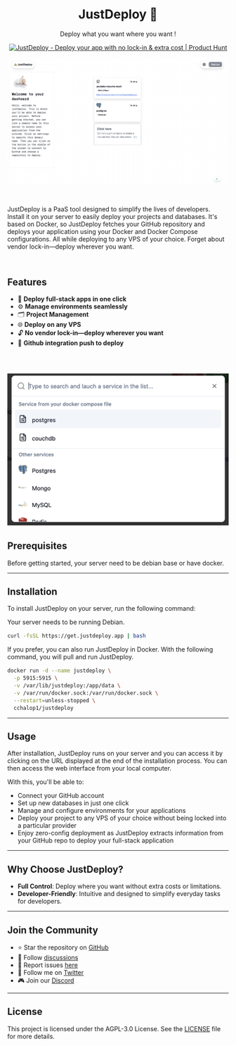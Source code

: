 <h1 align="center">JustDeploy 🛵</h1>
<p align="center">Deploy what you want where you want !</p>

<p align="center">
  <a href="https://www.producthunt.com/posts/justdeploy-2?embed=true&utm_source=badge-featured&utm_medium=badge&utm_souce=badge-justdeploy&#0045;2" target="_blank">
    <img src="https://api.producthunt.com/widgets/embed-image/v1/featured.svg?post_id=478298&theme=light" alt="JustDeploy - Deploy&#0032;your&#0032;app&#0032;with&#0032;no&#0032;lock&#0045;in&#0032;&#0038;&#0032;extra&#0032;cost | Product Hunt" style="width: 250px; height: 54px;" width="250" height="54" />
  </a>
</p>

![ScreenshotMain](https://raw.githubusercontent.com/cchalop1/JustDeploy/main/images/ScreenProjectMode.png)

<br>

JustDeploy is a PaaS tool designed to simplify the lives of developers. Install it on your server to easily deploy your projects and databases. It's based on Docker, so JustDeploy fetches your GitHub repository and deploys your application using your Docker and Docker Compose configurations. All while deploying to any VPS of your choice. Forget about vendor lock-in—deploy wherever you want.

<br>

## Features

- 🚀 **Deploy full-stack apps in one click**
- ⚙️ **Manage environments seamlessly**
- 🗂️ **Project Management**
- 🌐 **Deploy on any VPS**
- 🔓 **No vendor lock-in—deploy wherever you want**
- 🐙 **Github integration push to deploy**

<br>

## ![Screenshot](https://raw.githubusercontent.com/cchalop1/JustDeploy/main/images/ScreenCreateServices.png)

## Prerequisites

Before getting started, your server need to be debian base or have docker.

---

## Installation

To install JustDeploy on your server, run the following command:

Your server needs to be running Debian.

```bash
curl -fsSL https://get.justdeploy.app | bash
```

If you prefer, you can also run JustDeploy in Docker. With the following command, you will pull and run JustDeploy.

```bash
docker run -d --name justdeploy \
  -p 5915:5915 \
  -v /var/lib/justdeploy:/app/data \
  -v /var/run/docker.sock:/var/run/docker.sock \
  --restart=unless-stopped \
  cchalop1/justdeploy
```

---

## Usage

After installation, JustDeploy runs on your server and you can access it by clicking on the URL displayed at the end of the installation process. You can then access the web interface from your local computer.

With this, you'll be able to:

- Connect your GitHub account
- Set up new databases in just one click
- Manage and configure environments for your applications
- Deploy your project to any VPS of your choice without being locked into a particular provider
- Enjoy zero-config deployment as JustDeploy extracts information from your GitHub repo to deploy your full-stack application

---

## Why Choose JustDeploy?

- **Full Control**: Deploy where you want without extra costs or limitations.
- **Developer-Friendly**: Intuitive and designed to simplify everyday tasks for developers.

---

## Join the Community

- ⭐ Star the repository on [GitHub](https://github.com/cchalop1/JustDeploy)
- 📖 Follow [discussions](https://github.com/cchalop1/JustDeploy/discussions)
- 🐛 Report issues [here](https://github.com/cchalop1/JustDeploy/issues)
- 💬 Follow me on [Twitter](https://x.com/ChalopinClement)
- 🎮 Join our [Discord](https://discord.gg/RteyWyKjz4)

---

## License

This project is licensed under the AGPL-3.0 License. See the [LICENSE](https://github.com/cchalop1/JustDeploy/blob/main/LICENSE) file for more details.
